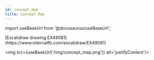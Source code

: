 ```yaml
---
id: concept_map
title: Concept Map
---
```


import useBaseUrl from '@docusaurus/useBaseUrl';

<FbInternalOnly>
[Excalidraw drawing EX49081](https://www.internalfb.com/excalidraw/EX49081)
</FbInternalOnly>


<img src={useBaseUrl('/img/concept_map.png')} alt='justifyContent'/>
